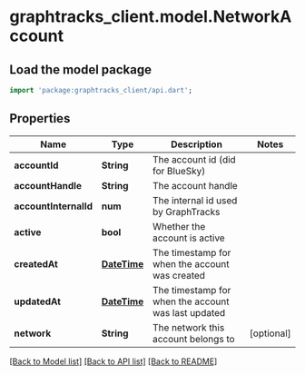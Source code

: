 # graphtracks_client.model.NetworkAccount

## Load the model package
```dart
import 'package:graphtracks_client/api.dart';
```

## Properties
Name | Type | Description | Notes
------------ | ------------- | ------------- | -------------
**accountId** | **String** | The account id (did for BlueSky) | 
**accountHandle** | **String** | The account handle | 
**accountInternalId** | **num** | The internal id used by GraphTracks | 
**active** | **bool** | Whether the account is active | 
**createdAt** | [**DateTime**](DateTime.md) | The timestamp for when the account was created | 
**updatedAt** | [**DateTime**](DateTime.md) | The timestamp for when the account was last updated | 
**network** | **String** | The network this account belongs to | [optional] 

[[Back to Model list]](../README.md#documentation-for-models) [[Back to API list]](../README.md#documentation-for-api-endpoints) [[Back to README]](../README.md)



